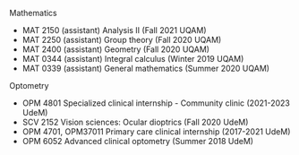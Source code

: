 Mathematics
* MAT 2150 (assistant) Analysis II (Fall 2021 UQAM)
* MAT 2250 (assistant) Group theory (Fall 2020 UQAM)
* MAT 2400 (assistant) Geometry (Fall 2020 UQAM)
* MAT 0344 (assistant) Integral calculus (Winter 2019 UQAM)
* MAT 0339 (assistant) General mathematics (Summer 2020 UQAM)

Optometry
* OPM 4801 Specialized clinical internship - Community clinic (2021-2023 UdeM)
* SCV 2152 Vision sciences: Ocular dioptrics (Fall 2020 UdeM)
* OPM 4701, OPM37011 Primary care clinical internship (2017-2021 UdeM)
* OPM 6052 Advanced clinical optometry (Summer 2018 UdeM)
